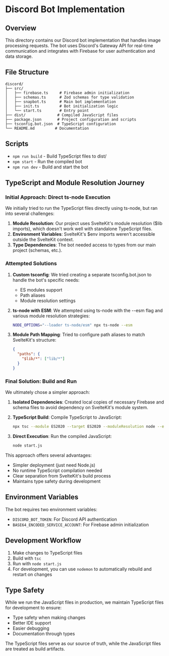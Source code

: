 # Discord Bot Implementation

## Overview
This directory contains our Discord bot implementation that handles image processing requests. The bot uses Discord's Gateway API for real-time communication and integrates with Firebase for user authentication and data storage.

## File Structure
```
discord/
├── src/
│   ├── firebase.ts     # Firebase admin initialization
│   ├── schemas.ts      # Zod schemas for type validation
│   ├── snapbot.ts      # Main bot implementation
│   ├── init.ts         # Bot initialization logic
│   └── start.ts        # Entry point
├── dist/              # Compiled JavaScript files
├── package.json       # Project configuration and scripts
├── tsconfig.bot.json  # TypeScript configuration
└── README.md         # Documentation
```

## Scripts
- `npm run build` - Build TypeScript files to dist/
- `npm start` - Run the compiled bot
- `npm run dev` - Build and start the bot

## TypeScript and Module Resolution Journey

### Initial Approach: Direct ts-node Execution
We initially tried to run the TypeScript files directly using ts-node, but ran into several challenges:

1. **Module Resolution**: Our project uses SvelteKit's module resolution ($lib imports), which doesn't work well with standalone TypeScript files.
2. **Environment Variables**: SvelteKit's $env imports weren't accessible outside the SvelteKit context.
3. **Type Dependencies**: The bot needed access to types from our main project (schemas, etc.).

### Attempted Solutions

1. **Custom tsconfig**: We tried creating a separate tsconfig.bot.json to handle the bot's specific needs:
   - ES modules support
   - Path aliases
   - Module resolution settings

2. **ts-node with ESM**: We attempted using ts-node with the --esm flag and various module resolution strategies:
   ```bash
   NODE_OPTIONS="--loader ts-node/esm" npx ts-node --esm
   ```

3. **Module Path Mapping**: Tried to configure path aliases to match SvelteKit's structure:
   ```json
   {
     "paths": {
       "$lib/*": ["lib/*"]
     }
   }
   ```

### Final Solution: Build and Run

We ultimately chose a simpler approach:

1. **Isolated Dependencies**: Created local copies of necessary Firebase and schema files to avoid dependency on SvelteKit's module system.

2. **TypeScript Build**: Compile TypeScript to JavaScript:
   ```bash
   npx tsc --module ES2020 --target ES2020 --moduleResolution node --esModuleInterop --skipLibCheck *.ts
   ```

3. **Direct Execution**: Run the compiled JavaScript:
   ```bash
   node start.js
   ```

This approach offers several advantages:
- Simpler deployment (just need Node.js)
- No runtime TypeScript compilation needed
- Clear separation from SvelteKit's build process
- Maintains type safety during development

## Environment Variables
The bot requires two environment variables:
- `DISCORD_BOT_TOKEN`: For Discord API authentication
- `BASE64_ENCODED_SERVICE_ACCOUNT`: For Firebase admin initialization

## Development Workflow
1. Make changes to TypeScript files
2. Build with `tsc`
3. Run with `node start.js`
4. For development, you can use `nodemon` to automatically rebuild and restart on changes

## Type Safety
While we run the JavaScript files in production, we maintain TypeScript files for development to ensure:
- Type safety when making changes
- Better IDE support
- Easier debugging
- Documentation through types

The TypeScript files serve as our source of truth, while the JavaScript files are treated as build artifacts.